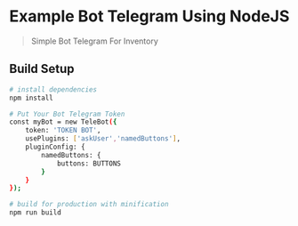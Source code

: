 # Example Bot Telegram Using NodeJS

> Simple Bot Telegram For Inventory

## Build Setup

``` bash
# install dependencies
npm install

# Put Your Bot Telegram Token
const myBot = new TeleBot({
    token: 'TOKEN BOT',
    usePlugins: ['askUser','namedButtons'],
    pluginConfig: {
        namedButtons: {
            buttons: BUTTONS
        }
    }
});

# build for production with minification
npm run build
```
